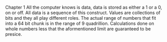 Chapter 1
All the computer knows is data, data is stored as either a 1 or a 0, on or off. All data is a sequence of this construct. Values are collections of bits and they all play different roles. The actual range of numbers that fit into a 64 bit chunk is in the range of 9 quadrillion. Calculations done on whole numbers less that the aformentioned limit are guaranteed to be presice. 